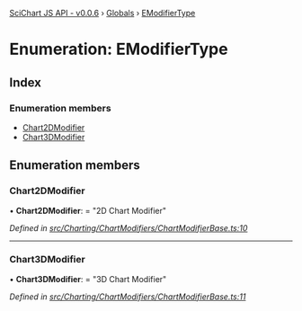 [SciChart JS API - v0.0.6](../README.md) › [Globals](../globals.md) › [EModifierType](emodifiertype.md)

# Enumeration: EModifierType

## Index

### Enumeration members

* [Chart2DModifier](emodifiertype.md#chart2dmodifier)
* [Chart3DModifier](emodifiertype.md#chart3dmodifier)

## Enumeration members

###  Chart2DModifier

• **Chart2DModifier**: = "2D Chart Modifier"

*Defined in [src/Charting/ChartModifiers/ChartModifierBase.ts:10](https://github.com/ABTSoftware/SciChart.Dev/blob/34ff3115c2/Web/src/SciChart/src/Charting/ChartModifiers/ChartModifierBase.ts#L10)*

___

###  Chart3DModifier

• **Chart3DModifier**: = "3D Chart Modifier"

*Defined in [src/Charting/ChartModifiers/ChartModifierBase.ts:11](https://github.com/ABTSoftware/SciChart.Dev/blob/34ff3115c2/Web/src/SciChart/src/Charting/ChartModifiers/ChartModifierBase.ts#L11)*
